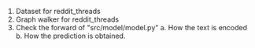 1. Dataset for reddit_threads
2. Graph walker for reddit_threads
3. Check the forward of "src/model/model.py"
    a. How the text is encoded
    b. How the prediction is obtained.